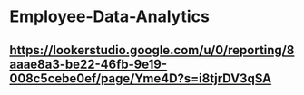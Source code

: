 # Employee-Data-Analytics
## https://lookerstudio.google.com/u/0/reporting/8aaae8a3-be22-46fb-9e19-008c5cebe0ef/page/Yme4D?s=i8tjrDV3qSA
